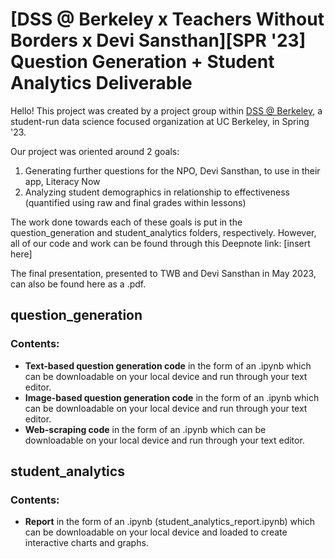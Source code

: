# [DSS @ Berkeley x Teachers Without Borders x Devi Sansthan][SPR '23] Question Generation + Student Analytics Deliverable

Hello! This project was created by a project group within [DSS @ Berkeley](https://dssberkeley.com/), a student-run data science focused organization at UC Berkeley, in Spring '23.

Our project was oriented around 2 goals: 

1) Generating further questions for the NPO, Devi Sansthan, to use in their app, Literacy Now
2) Analyzing student demographics in relationship to effectiveness (quantified using raw and final grades within lessons)

The work done towards each of these goals is put in the question_generation and student_analytics folders, respectively. However, all of our code and work can be found through this Deepnote link: [insert here]

The final presentation, presented to TWB and Devi Sansthan in May 2023, can also be found here as a .pdf.

## question_generation
### Contents:
- **Text-based question generation code** in the form of an .ipynb which can be downloadable on your local device and run through your text editor.
- **Image-based question generation code** in the form of an .ipynb which can be downloadable on your local device and run through your text editor.
- **Web-scraping code** in the form of an .ipynb which can be downloadable on your local device and run through your text editor.

## student_analytics
### Contents:
- **Report** in the form of an .ipynb (student_analytics_report.ipynb) which can be downloadable on your local device and loaded to create interactive charts and graphs.

